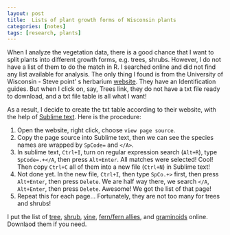 ```yaml
---
layout: post
title:  Lists of plant growth forms of Wisconsin plants
categories: [notes]
tags: [research, plants]
---
```


When I analyze the vegetation data, there is a good chance that I want to split plants into different growth forms, e.g. trees, shrubs. However, I do not have a list of them to do the match in R. I searched online and did not find any list available for analysis. The only thing I found is from the University of Wisconsin - Steve point' s herbarium [website](http://wisplants.uwsp.edu/VascularPlants.html). They have an Identification guides. But when I click on, say, Trees link, they do not have a txt file ready to download, and a txt file table is all what I want!

As a result, I decide to create the txt table according to their website, with the help of [Sublime text](http://www.sublimetext.com/3). Here is the procedure:

1. Open the website, right click, choose `view page source`.
2. Copy the page source into Sublime text, then we can see the species names are wrapped by `SpCode=` and `</A>`.
3. In sublime text, `Ctrl+I`, turn on regular expression search (`Alt+R`), type `SpCode=.+</A`, then press `Alt+Enter`. All matches were selected! Cool! Then copy `Ctrl+C` all of them into a new file (`Ctrl+N`) in Sublime text! 
4. Not done yet. In the new file, `Ctrl+I`, then type `SpCo.+>` first, then press `Alt+Enter`, then press `Delete`. We are half way there, we search `</A`, `Alt+Enter`, then press `Delete`. Awesome! We got the list of that page!
5. Repeat this for each page... Fortunately, they are not too many for trees and shrubs!

I put the list of [tree](http://daijiang.name/pdf/tree.txt), [shrub](http://daijiang.name/pdf/shrub.txt), [vine](http://daijiang.name/pdf/vine.txt), [fern/fern allies](http://daijiang.name/pdf/fern_fern_allies.txt), and [graminoids](http://daijiang.name/pdf/graminoids.txt) online. Downlaod them if you need.